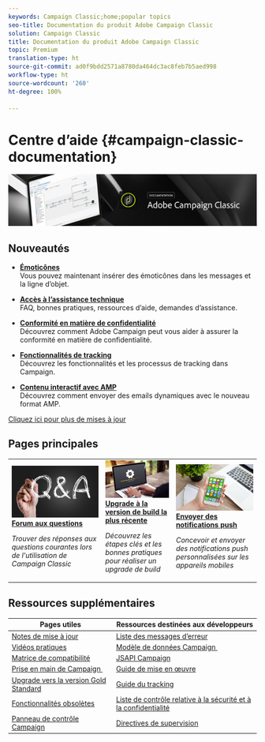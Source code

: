 ```yaml
---
keywords: Campaign Classic;home;popular topics
seo-title: Documentation du produit Adobe Campaign Classic
solution: Campaign Classic
title: Documentation du produit Adobe Campaign Classic
topic: Premium
translation-type: ht
source-git-commit: ad0f9bdd2571a8780da464dc3ac8feb7b5aed998
workflow-type: ht
source-wordcount: '260'
ht-degree: 100%

---
```



# Centre d’aide {#campaign-classic-documentation}

![](platform/using/assets/do-not-localize/banner_acc_doc.jpg)

## Nouveautés

* **[Émoticônes](delivery/using/defining-the-email-content.md#inserting-emoticons)**<br/>Vous pouvez maintenant insérer des émoticônes dans les messages et la ligne d’objet.

* **[Accès à l’assistance technique](https://helpx.adobe.com/fr/campaign/kb/ac-support.html)**<br/>
FAQ, bonnes pratiques, ressources d’aide, demandes d’assistance.

* **[Conformité en matière de confidentialité](https://helpx.adobe.com/fr/campaign/kb/campaign-privacy.html)**<br/>
Découvrez comment Adobe Campaign peut vous aider à assurer la conformité en matière de confidentialité.

* **[Fonctionnalités de tracking](https://helpx.adobe.com/fr/campaign/kb/acc-tracking.html)**<br/>
Découvrez les fonctionnalités et les processus de tracking dans Campaign.

* **[Contenu interactif avec AMP](delivery/using/defining-interactive-content.md)**<br/>Découvrez comment envoyer des emails dynamiques avec le nouveau format AMP.

[Cliquez ici pour plus de mises à jour](/help/rn/using/documentation-updates.md)

## Pages principales

<table>
<tr>
  <td>
    <a href="platform/using/common-questions.md">
      <img alt="FAQ" src="platform/using/assets/FAQ.png"/>
    </a>
    <div>
      <a href="platform/using/common-questions.md">
    <strong>Forum aux questions</strong>
    </a>
    </div>
    <p>
    <em>Trouver des réponses aux questions courantes lors de l'utilisation de Campaign Classic</em>
    <p>
  </td>
   <td>
    <a href="https://helpx.adobe.com/fr/campaign/kb/acc-build-upgrade.html">
      <img alt="Upgrade de build" src="platform/using/assets/upgrade.png" />
    </a>
    <div>
      <a href="https://helpx.adobe.com/fr/campaign/kb/acc-build-upgrade.html">
    <strong>Upgrade à la version de build la plus récente</strong>
    </a>
    </div>
    <p>
    <em>Découvrez les étapes clés et les bonnes pratiques pour réaliser un upgrade de build</em>
    <p>
  </td>
  <td>
    <a href="delivery/using/creating-notifications.md">
       <img alt="Notifications push" src="platform/using/assets/push.png" />
    </a>
    <div>
       <a href="delivery/using/creating-notifications.md">
    <strong>Envoyer des notifications push</strong>
    </a>
    </div>
    <p>
    <em>Concevoir et envoyer des notifications push personnalisées sur les appareils mobiles</em>
    <p>
  </td>
</tr>
</table>

## Ressources supplémentaires

| Pages utiles | Ressources destinées aux développeurs |
|---|---|
| [Notes de mise à jour](/help/rn/using/latest-release.md) | [Liste des messages d’erreur](https://docs.adobe.com/content/help/en/campaign-classic/technicalresources/error_messages/error_codes.html) |
| [Vidéos pratiques](https://docs.adobe.com/content/help/fr-FR/campaign-classic-learn/tutorials/overview.html) | [Modèle de données Campaign ](configuration/using/about-data-model.md) |
| [Matrice de compatibilité](https://helpx.adobe.com/fr/campaign/kb/compatibility-matrix.html) | [JSAPI Campaign](https://docs.adobe.com/content/help/en/campaign-classic/technicalresources/api/p-1.html) |
| [Prise en main de Campaign ](platform/using/about-adobe-campaign-classic.md) | [Guide de mise en œuvre](https://helpx.adobe.com/fr/campaign/kb/acc-implementation.html) |
| [Upgrade vers la version Gold Standard](https://helpx.adobe.com/fr/campaign/kb/gold-standard.html) | [Guide du tracking](https://helpx.adobe.com/fr/campaign/kb/acc-tracking.html) |
| [Fonctionnalités obsolètes](https://helpx.adobe.com/fr/campaign/kb/deprecated-and-removed-features.html) | [Liste de contrôle relative à la sécurité et à la confidentialité](https://helpx.adobe.com/fr/campaign/kb/acc-security.html) |
| [Panneau de contrôle Campaign](https://docs.adobe.com/content/help/fr-FR/control-panel/using/control-panel-home.html) | [Directives de supervision](production/using/monitoring-guidelines.md) |
